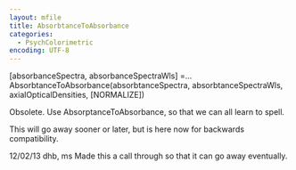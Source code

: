 ```yaml
---
layout: mfile
title: AbsorbtanceToAbsorbance
categories:
  - PsychColorimetric
encoding: UTF-8
---
```


[absorbanceSpectra, absorbanceSpectraWls] =...
  AbsorbtanceToAbsorbance(absorbtanceSpectra, absorbtanceSpectraWls, axialOpticalDensities, [NORMALIZE])

Obsolete.  Use AbsorptanceToAbsorbance, so that we can all learn to spell.

This will go away sooner or later, but is here now for backwards compatibility.

12/02/13  dhb, ms  Made this a call through so that it can go away eventually.